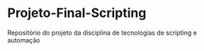 # Projeto-Final-Scripting
Repositório do projeto da disciplina de tecnologias de scripting  e automação

